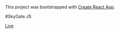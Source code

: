 This project was bootstrapped with [Create React App](https://github.com/facebookincubator/create-react-app).


#SkyGate JS


[Live](http://aleksanderchromik.pl/skygate-app/)